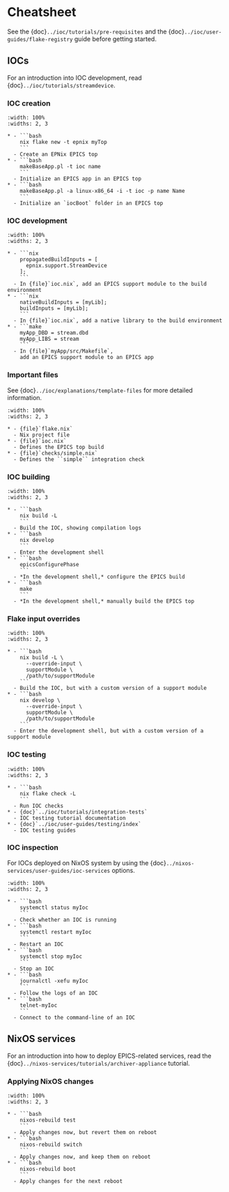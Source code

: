 # Cheatsheet

See the {doc}`../ioc/tutorials/pre-requisites`
and the {doc}`../ioc/user-guides/flake-registry` guide
before getting started.

## IOCs

For an introduction into IOC development,
read {doc}`../ioc/tutorials/streamdevice`.

### IOC creation

```{list-table}
:width: 100%
:widths: 2, 3

* - ```bash
    nix flake new -t epnix myTop
    ```
  - Create an EPNix EPICS top
* - ```bash
    makeBaseApp.pl -t ioc name
    ```
  - Initialize an EPICS app in an EPICS top
* - ```bash
    makeBaseApp.pl -a linux-x86_64 -i -t ioc -p name Name
    ```
  - Initialize an `iocBoot` folder in an EPICS top
```

### IOC development

```{list-table}
:width: 100%
:widths: 2, 3

* - ```nix
    propagatedBuildInputs = [
      epnix.support.StreamDevice
    ];
    ```
  - In {file}`ioc.nix`, add an EPICS support module to the build environment
* - ```nix
    nativeBuildInputs = [myLib];
    buildInputs = [myLib];
    ```
  - In {file}`ioc.nix`, add a native library to the build environment
* - ```make
    myApp_DBD = stream.dbd
    myApp_LIBS = stream
    ```
  - In {file}`myApp/src/Makefile`,
    add an EPICS support module to an EPICS app
```

### Important files

See {doc}`../ioc/explanations/template-files` for more detailed information.

```{list-table}
:width: 100%
:widths: 2, 3

* - {file}`flake.nix`
  - Nix project file
* - {file}`ioc.nix`
  - Defines the EPICS top build
* - {file}`checks/simple.nix`
  - Defines the ``simple`` integration check
```

### IOC building

```{list-table}
:width: 100%
:widths: 2, 3

* - ```bash
    nix build -L
    ```
  - Build the IOC, showing compilation logs
* - ```bash
    nix develop
    ```
  - Enter the development shell
* - ```bash
    epicsConfigurePhase
    ```
  - *In the development shell,* configure the EPICS build
* - ```bash
    make
    ```
  - *In the development shell,* manually build the EPICS top
```

### Flake input overrides

```{list-table}
:width: 100%
:widths: 2, 3

* - ```bash
    nix build -L \
      --override-input \
      supportModule \
      /path/to/supportModule
    ```
  - Build the IOC, but with a custom version of a support module
* - ```bash
    nix develop \
      --override-input \
      supportModule \
      /path/to/supportModule
    ```
  - Enter the development shell, but with a custom version of a support module
```

### IOC testing

```{list-table}
:width: 100%
:widths: 2, 3

* - ```bash
    nix flake check -L
    ```
  - Run IOC checks
* - {doc}`../ioc/tutorials/integration-tests`
  - IOC testing tutorial documentation
* - {doc}`../ioc/user-guides/testing/index`
  - IOC testing guides
```

### IOC inspection

For IOCs deployed on NixOS system
by using the {doc}`../nixos-services/user-guides/ioc-services` options.

```{list-table}
:width: 100%
:widths: 2, 3

* - ```bash
    systemctl status myIoc
    ```
  - Check whether an IOC is running
* - ```bash
    systemctl restart myIoc
    ```
  - Restart an IOC
* - ```bash
    systemctl stop myIoc
    ```
  - Stop an IOC
* - ```bash
    journalctl -xefu myIoc
    ```
  - Follow the logs of an IOC
* - ```bash
    telnet-myIoc
    ```
  - Connect to the command-line of an IOC
```

## NixOS services

For an introduction into how to deploy EPICS-related services,
read the {doc}`../nixos-services/tutorials/archiver-appliance` tutorial.

### Applying NixOS changes

```{list-table}
:width: 100%
:widths: 2, 3

* - ```bash
    nixos-rebuild test
    ```
  - Apply changes now, but revert them on reboot
* - ```bash
    nixos-rebuild switch
    ```
  - Apply changes now, and keep them on reboot
* - ```bash
    nixos-rebuild boot
    ```
  - Apply changes for the next reboot
```
